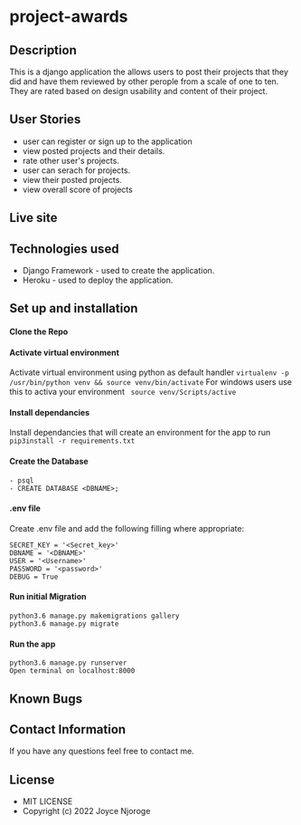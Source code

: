 # project-awards

## Description
This is a django application the allows users to post their projects that they did and have them reviewed by other perople from a scale of one to ten. They are rated based on design usability and content of their project.


## User Stories
- user can register or sign up to the application
- view posted projects and their details.
- rate other user's projects.
- user can serach for projects.
- view their posted projects.
- view overall score of projects


## Live site


## Technologies used
* Django Framework - used to create the application. 
* Heroku - used to deploy the application. 

## Set up and installation
#### Clone the Repo
####  Activate virtual environment
Activate virtual environment using python as default handler
    `virtualenv -p /usr/bin/python venv && source venv/bin/activate`
For windows users use this to activa your environment
   ` source venv/Scripts/active`    
####  Install dependancies
Install dependancies that will create an environment for the app to run `pip3install -r requirements.txt`
####  Create the Database
    - psql
    - CREATE DATABASE <DBNAME>;
####  .env file
Create .env file and add the following filling where appropriate:

    SECRET_KEY = '<Secret_key>'
    DBNAME = '<DBNAME>'
    USER = '<Username>'
    PASSWORD = '<password>'
    DEBUG = True
#### Run initial Migration
    python3.6 manage.py makemigrations gallery
    python3.6 manage.py migrate
#### Run the app
    python3.6 manage.py runserver
    Open terminal on localhost:8000

## Known Bugs

## Contact Information
If you have any questions feel free to contact me.

## License
* MIT LICENSE
* Copyright (c) 2022 Joyce Njoroge